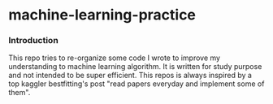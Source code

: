 # machine-learning-practice

### Introduction
This repo tries to re-organize some code I wrote to improve my understanding to machine learning algorithm. 
It is written for study purpose and not intended to be super efficient. 
This repos is always inspired by a top kaggler bestfitting's post "read papers everyday and implement some of them".
